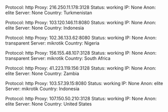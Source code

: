 Protocol: http
Proxy: 216.250.11.178:3128
Status: working
IP: None
Anon: elite
Server: None
Country: Turkmenistan

Protocol: http
Proxy: 103.120.146.11:8080
Status: working
IP: None
Anon: elite
Server: None
Country: Indonesia

Protocol: http
Proxy: 102.36.133.62:8080
Status: working
IP: None
Anon: transparent
Server: mikrotik
Country: Nigeria

Protocol: http
Proxy: 156.155.48.107:3128
Status: working
IP: None
Anon: transparent
Server: mikrotik
Country: South Africa

Protocol: http
Proxy: 41.223.119.156:3128
Status: working
IP: None
Anon: elite
Server: None
Country: Zambia

Protocol: http
Proxy: 103.57.39.15:8080
Status: working
IP: None
Anon: elite
Server: mikrotik
Country: Indonesia

Protocol: http
Proxy: 107.150.50.210:3128
Status: working
IP: None
Anon: elite
Server: None
Country: United States

